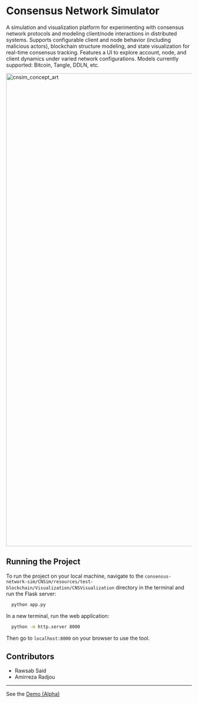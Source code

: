 # Consensus Network Simulator

A simulation and visualization platform for experimenting with consensus network protocols and modeling client/node interactions in distributed systems. Supports configurable client and node behavior (including malicious actors), blockchain structure modeling, and state visualization for real-time consensus tracking. Features a UI to explore account, node, and client dynamics under varied network configurations. Models currently supported: Bitcoin, Tangle, DDLN, etc.

<img width="1920" height="1280" alt="cnsim_concept_art" src="https://github.com/user-attachments/assets/a9defe23-74ee-4b0e-bdeb-f135e5aac263" />

<!--
![cnsim_github](https://github.com/user-attachments/assets/0b315c89-bd58-48d5-9f06-d32ccf81843d)
-->

## Running the Project

To run the project on your local machine, navigate to the `consensus-network-sim/CNSim/resources/test-blockchain/Visualization/CNSVisualization` directory in the terminal and run the Flask server:

```bash
  python app.py
```

In a new terminal, run the web application:

```bash
  python -m http.server 8000
```

Then go to `localhost:8000` on your browser to use the tool.

## Contributors

- Rawsab Said
- Amirreza Radjou

---
See the [Demo (Alpha)](https://youtu.be/_oITtijlbb8)
